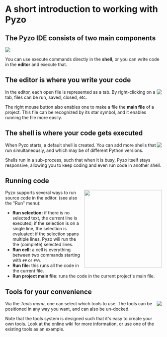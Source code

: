 # A short introduction to working with Pyzo

## The Pyzo IDE consists of two main components

<img src='pyzo_two_components.png' align='center'>

You can use execute commands directly in the **shell**,
or you can write code in the **editor** and execute that.


## The editor is where you write your code

<img src='pyzo_editor.png' align='right'>

In the editor, each open file is represented as a tab. By
right-clicking on a tab, files can be run, saved, closed, etc.

The right mouse button also enables one to make a file the
**main file** of a project. This file can be recognized by its star
symbol, and it enables running the file more easily.


## The shell is where your code gets executed

<img src='pyzo_shell1.png' align='right'>

When Pyzo starts, a default shell is created. You can add more
shells that run simultaneously, and which may be of different
Python versions.

Shells run in a sub-process, such
that when it is busy, Pyzo itself stays responsive, allowing you
to keep coding and even run code in another shell.


## Running code

<img src='pyzo_run1.png' align='right' width='250px'>

Pyzo supports several ways to run source code in the editor.
(see also the "Run" menu):

  * **Run selection:** if there is no selected text, the
    current line is executed; if the selection is on a single line, the
    selection is evaluated; if the selection spans multiple lines, Pyzo
    will run the the (complete) selected lines.
  * **Run cell:** a cell is everything between two commands starting
    with ``##`` or ``#%%``.
  * **Run file:** this runs all the code in the current file.
  * **Run project main file:** runs the code in the current project's
    main file.


## Tools for your convenience

<img src='pyzo_tools1.png' align='right'>

Via the *Tools menu*, one can select which tools to use. The tools can
be positioned in any way you want, and can also be un-docked.

Note that the tools system is designed such that it's easy to
create your own tools. Look at the online wiki for more information,
or use one of the existing tools as an example.